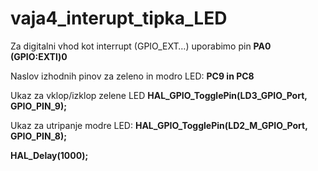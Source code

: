 # vaja4_interupt_tipka_LED

Za digitalni vhod kot interrupt (GPIO_EXT…) uporabimo pin <b>PA0 (GPIO:EXTl)0</b>

Naslov izhodnih pinov za zeleno in modro LED: <b>PC9 in PC8</b>

Ukaz za vklop/izklop zelene LED <b>HAL_GPIO_TogglePin(LD3_GPIO_Port, GPIO_PIN_9);</b>

Ukaz za utripanje modre LED: <b>HAL_GPIO_TogglePin(LD2_M_GPIO_Port, GPIO_PIN_8);</b>

<b> HAL_Delay(1000);</b>
